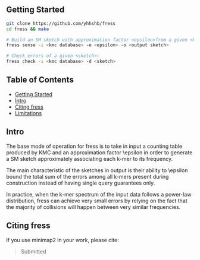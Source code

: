 ## <a name="started"></a>Getting Started
```sh
git clone https://github.com/yhhshb/fress
cd fress && make

# Build an SM sketch with approximation factor <epsilon>from a given <kmc database>:
fress sense -i <kmc database> -e <epsilon> -o <output sketch>

# Check errors of a given <sketch>:
fress check -i <kmc database> -d <sketch>
```

## Table of Contents

- [Getting Started](#started)
- [Intro](#uguide)
- [Citing fress](#cite)
- [Limitations](#limit)

## <a name="uguide"></a>Intro

The base mode of operation for fress is to take in input a counting table produced by KMC
and an approximation factor \epsilon in order to generate a SM sketch approximately
associating each k-mer to its frequency.

The main characteristic of the sketches in output is their ability to \epsilon bound the 
total sum of the errors among all k-mers present during construction instead of having
single query guarantees only.

In practice, when the k-mer spectrum of the input data follows a power-law distribution, 
fress can achieve very small errors by relying on the fact that the majority of collisions
will happen between very similar frequencies.

## <a name="cite"></a>Citing fress

If you use minimap2 in your work, please cite:

> Submitted

